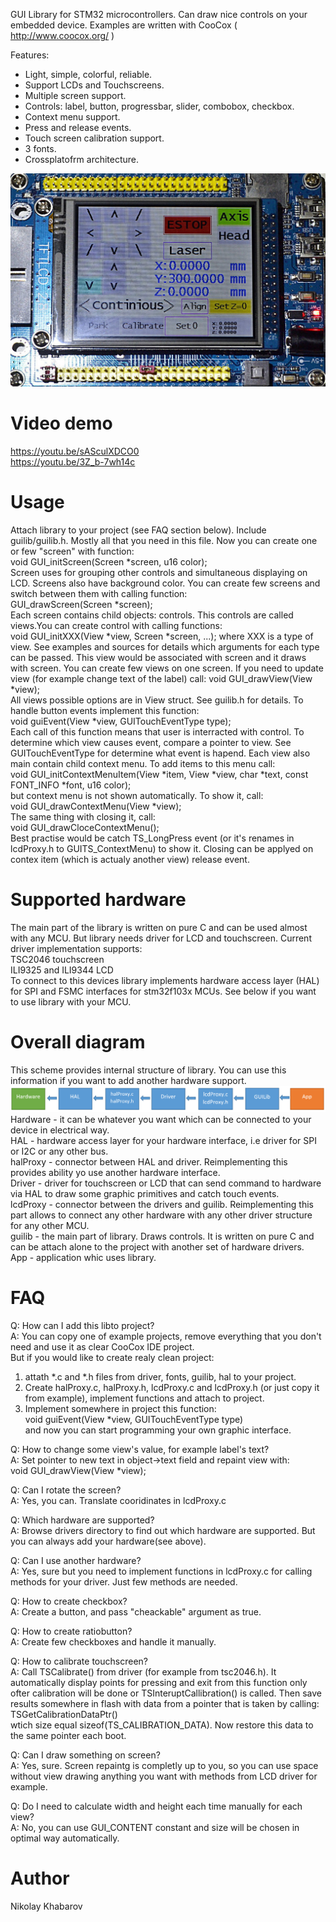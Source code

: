GUI Library for STM32 microcontrollers. Can draw nice controls on your embedded device. Examples are written with CooCox ( http://www.coocox.org/ )

Features:  
- Light, simple, colorful, reliable.  
- Support LCDs and Touchscreens.  
- Multiple screen support.  
- Controls: label, button, progressbar, slider, combobox, checkbox.  
- Context menu support.  
- Press and release events.  
- Touch screen calibration support.  
- 3 fonts.  
- Crossplatofrm architecture.  

![](examples/photo1.jpg?raw=true)

# Video demo
https://youtu.be/sASculXDCO0  
https://youtu.be/3Z_b-7wh14c  

# Usage
Attach library to your project (see FAQ section below). Include guilib/guilib.h. Mostly all that you need in this file. Now you can create one or few "screen" with function:  
void GUI_initScreen(Screen *screen, u16 color);  
Screen uses for grouping other controls and simultaneous displaying on LCD. Screens also have background color. You can create few screens and switch between them with calling function:  
GUI_drawScreen(Screen *screen);  
Each screen contains child objects: controls. This controls are called views.You can create control with calling functions:  
void GUI_initXXX(View *view, Screen *screen, ...);
where XXX is a type of view. See examples and sources for details which arguments for each type can be passed. This view would be associated with screen and it draws with screen. You can create few views on one screen. If you need to update view (for example change text of the label) call:
void GUI_drawView(View *view);  
All views possible options are in View struct. See guilib.h for details.
To handle button events implement this function:  
void guiEvent(View *view, GUITouchEventType type);  
Each call of this function means that user is interracted with control. To determine which view causes event, compare a pointer to view. See GUITouchEventType for determine what event is hapend.
Each view also main contain child context menu. To add items to this menu call:  
void GUI_initContextMenuItem(View *item, View *view, char *text, const FONT_INFO *font, u16 color);  
but context menu is not shown automatically. To show it, call:  
void GUI_drawContextMenu(View *view);  
The same thing with closing it, call:  
void GUI_drawCloceContextMenu();  
Best practise would be catch TS_LongPress event (or it's renames in lcdProxy.h to GUITS_ContextMenu) to show it. Closing can be applyed on contex item (which is actualy another view) release event.

# Supported hardware
The main part of the library is written on pure C and can be used almost with any MCU. But library needs driver for LCD and touchscreen. Current driver implementation supports:  
TSC2046 touchscreen  
ILI9325 and ILI9344 LCD  
To connect to this devices library implements hardware access layer (HAL) for SPI and FSMC interfaces for stm32f103x MCUs. See below if you want to use library with your MCU.

# Overall diagram
This scheme provides internal structure of library. You can use this information if you want to add another hardware support.
![](overview.png?raw=true)
Hardware - it can be whatever you want which can be connected to your device in electrical way.  
HAL - hardware access layer for your hardware interface, i.e driver for SPI or I2C or any other bus.  
halProxy - connector between HAL and driver. Reimplementing this provides ability yo use another hardware interface.  
Driver - driver for touchscreen or LCD that can send command to hardware via HAL to draw some graphic primitives and catch touch events.  
lcdProxy - connector between the drivers and guilib. Reimplementing this part allows to connect any other hardware with any other driver structure for any other MCU.  
guilib - the main part of library. Draws controls. It is written on pure C and can be attach alone to the project with another set of hardware drivers.  
App - application whic uses library.  

# FAQ
Q: How can I add this libto project?  
A: You can copy one of example projects, remove everything that you don't need and use it as clear CooCox IDE project.  
But if you would like to create realy clean project:
1. attath *.c and *.h files from driver, fonts, guilib, hal to your project. 
2. Create halProxy.c, halProxy.h, lcdProxy.c and lcdProxy.h (or just copy it from example), implement functions and attach to project.
3. Implement somewhere in project this function:  
void guiEvent(View *view, GUITouchEventType type)  
and now you can start programming your own graphic interface.  

Q: How to change some view's value, for example label's text?  
A: Set pointer to new text in object->text field and repaint view with:  
void GUI_drawView(View *view);  

Q: Can I rotate the screen?  
A: Yes, you can. Translate cooridinates in lcdProxy.c  

Q: Which hardware are supported?  
A: Browse drivers directory to find out which hardware are supported. But you can always add your hardware(see above).  

Q: Can I use another hardware?  
A: Yes, sure but you need to implement functions in lcdProxy.c for calling methods for your driver. Just few methods are needed.  

Q: How to create checkbox?  
A: Create a button, and pass "cheackable" argument as true.  

Q: How to create ratiobutton?  
A: Create few checkboxes and handle it manually.  
 
Q: How to calibrate touchscreen?  
A: Call TSCalibrate() from driver (for example from tsc2046.h). It automatically display points for pressing and exit from this function only ofter calibration will be done or TSInteruptCallibration() is called. Then save results somewhere in flash with data from a pointer that is taken by calling:
TSGetCalibrationDataPtr()  
wtich size equal sizeof(TS_CALIBRATION_DATA). Now restore this data to the same pointer each boot.

Q: Can I draw something on screen?  
A: Yes, sure. Screen repaintg is completly up to you, so you can use space without view drawing anything you want with methods from LCD driver for example.  

Q: Do I need to calculate width and height each time manually for each view?  
A: No, you can use GUI_CONTENT constant and size will be chosen in optimal way automatically.

# Author
Nikolay Khabarov

